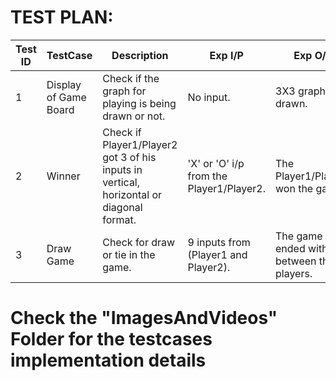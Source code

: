 # TEST PLAN:


|Test ID |TestCase     | Description | Exp I/P | Exp O/P |
|--------|-------------|-------------|---------|---------|
|1    |Display of Game Board  |  Check if the graph for playing is being drawn or not.           |    No input.     |      3X3 graph is drawn.   |
|2    |Winner  |Check if Player1/Player2 got 3 of his inputs in vertical, horizontal or diagonal format.             |   'X' or 'O' i/p from the Player1/Player2.      |The Player1/Player2 won the game.|
|3    | Draw Game |Check for draw or tie in the game.            |   9 inputs from (Player1 and Player2).      |     The game ended with tie between the players.    |

# Check the "ImagesAndVideos" Folder  for the testcases implementation details

